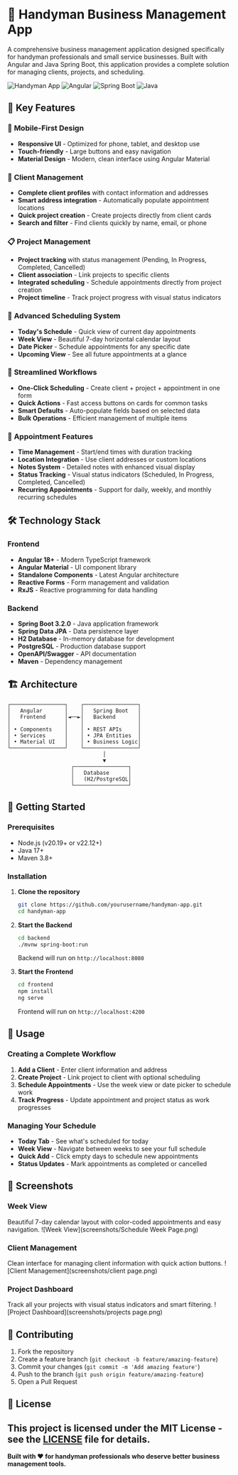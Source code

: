# 🔨 Handyman Business Management App

A comprehensive business management application designed specifically for handyman professionals and small service businesses. Built with Angular and Java Spring Boot, this application provides a complete solution for managing clients, projects, and scheduling.

![Handyman App](https://img.shields.io/badge/Status-Active-brightgreen) ![Angular](https://img.shields.io/badge/Angular-18+-red) ![Spring Boot](https://img.shields.io/badge/Spring%20Boot-3.2.0-brightgreen) ![Java](https://img.shields.io/badge/Java-17-orange)

## 🚀 Key Features

### 📱 **Mobile-First Design**
- **Responsive UI** - Optimized for phone, tablet, and desktop use
- **Touch-friendly** - Large buttons and easy navigation
- **Material Design** - Modern, clean interface using Angular Material

### 👥 **Client Management**
- **Complete client profiles** with contact information and addresses
- **Smart address integration** - Automatically populate appointment locations
- **Quick project creation** - Create projects directly from client cards
- **Search and filter** - Find clients quickly by name, email, or phone

### 📋 **Project Management**
- **Project tracking** with status management (Pending, In Progress, Completed, Cancelled)
- **Client association** - Link projects to specific clients
- **Integrated scheduling** - Schedule appointments directly from project creation
- **Project timeline** - Track project progress with visual status indicators

### 📅 **Advanced Scheduling System**
- **Today's Schedule** - Quick view of current day appointments
- **Week View** - Beautiful 7-day horizontal calendar layout
- **Date Picker** - Schedule appointments for any specific date
- **Upcoming View** - See all future appointments at a glance

### 🎯 **Streamlined Workflows**
- **One-Click Scheduling** - Create client + project + appointment in one form
- **Quick Actions** - Fast access buttons on cards for common tasks
- **Smart Defaults** - Auto-populate fields based on selected data
- **Bulk Operations** - Efficient management of multiple items

### 📝 **Appointment Features**
- **Time Management** - Start/end times with duration tracking
- **Location Integration** - Use client addresses or custom locations
- **Notes System** - Detailed notes with enhanced visual display
- **Status Tracking** - Visual status indicators (Scheduled, In Progress, Completed, Cancelled)
- **Recurring Appointments** - Support for daily, weekly, and monthly recurring schedules

## 🛠️ Technology Stack

### Frontend
- **Angular 18+** - Modern TypeScript framework
- **Angular Material** - UI component library
- **Standalone Components** - Latest Angular architecture
- **Reactive Forms** - Form management and validation
- **RxJS** - Reactive programming for data handling

### Backend
- **Spring Boot 3.2.0** - Java application framework
- **Spring Data JPA** - Data persistence layer
- **H2 Database** - In-memory database for development
- **PostgreSQL** - Production database support
- **OpenAPI/Swagger** - API documentation
- **Maven** - Dependency management

## 🏗️ Architecture

```
┌─────────────────┐    ┌─────────────────┐
│   Angular       │    │   Spring Boot   │
│   Frontend      │◄──►│   Backend       │
│                 │    │                 │
│ • Components    │    │ • REST APIs     │
│ • Services      │    │ • JPA Entities  │
│ • Material UI   │    │ • Business Logic│
└─────────────────┘    └─────────────────┘
                              │
                              ▼
                    ┌─────────────────┐
                    │   Database      │
                    │   (H2/PostgreSQL│
                    └─────────────────┘
```

## 🚀 Getting Started

### Prerequisites
- Node.js (v20.19+ or v22.12+)
- Java 17+
- Maven 3.8+

### Installation

1. **Clone the repository**
   ```bash
   git clone https://github.com/yourusername/handyman-app.git
   cd handyman-app
   ```

2. **Start the Backend**
   ```bash
   cd backend
   ./mvnw spring-boot:run
   ```
   Backend will run on `http://localhost:8080`

3. **Start the Frontend**
   ```bash
   cd frontend
   npm install
   ng serve
   ```
   Frontend will run on `http://localhost:4200`

## 📱 Usage

### Creating a Complete Workflow
1. **Add a Client** - Enter client information and address
2. **Create Project** - Link project to client with optional scheduling
3. **Schedule Appointments** - Use the week view or date picker to schedule work
4. **Track Progress** - Update appointment and project status as work progresses

### Managing Your Schedule
- **Today Tab** - See what's scheduled for today
- **Week View** - Navigate between weeks to see your full schedule
- **Quick Add** - Click empty days to schedule new appointments
- **Status Updates** - Mark appointments as completed or cancelled

## 🎨 Screenshots

### Week View
Beautiful 7-day calendar layout with color-coded appointments and easy navigation.
![Week View](screenshots/Schedule Week Page.png)

### Client Management
Clean interface for managing client information with quick action buttons.
![Client Management](screenshots/client page.png)

### Project Dashboard
Track all your projects with visual status indicators and smart filtering.
![Project Dashboard](screenshots/projects page.png)

## 🤝 Contributing

1. Fork the repository
2. Create a feature branch (`git checkout -b feature/amazing-feature`)
3. Commit your changes (`git commit -m 'Add amazing feature'`)
4. Push to the branch (`git push origin feature/amazing-feature`)
5. Open a Pull Request

## 📄 License

This project is licensed under the MIT License - see the [LICENSE](LICENSE) file for details.
---

**Built with ❤️ for handyman professionals who deserve better business management tools.**
